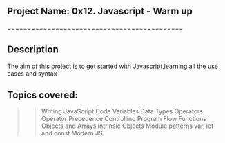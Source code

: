 ## Project Name: 0x12. Javascript - Warm up
============================================
## Description

The aim of this project is to get started with Javascript,learning all the use cases and syntax
## Topics covered:
>>Writing JavaScript Code
>>Variables
>>Data Types
>>Operators
>>Operator Precedence
>>Controlling Program Flow
>>Functions
>>Objects and Arrays
>>Intrinsic Objects
>>Module patterns
>>var, let and const
>>Modern JS

